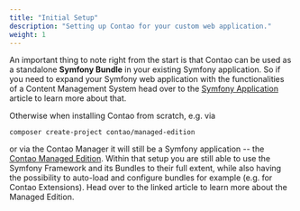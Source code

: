 ```yaml
---
title: "Initial Setup"
description: "Setting up Contao for your custom web application."
weight: 1
---
```



An important thing to note right from the start is that Contao can be used as a 
standalone __Symfony Bundle__ in your existing Symfony application. So if you need
to expand your Symfony web application with the functionalities of a Content Management
System head over to the [Symfony Application][1] article to learn more about that.

Otherwise when installing Contao from scratch, e.g. via

```none
composer create-project contao/managed-edition
```

or via the Contao Manager it will still be a Symfony application -- the [Contao Managed Edition][2]. 
Within that setup you are still able to use the Symfony Framework and its Bundles 
to their full extent, while also having the possibility to auto-load and configure 
bundles for example (e.g. for Contao Extensions). Head over to the linked article 
to learn more about the Managed Edition.


[1]: symfony-application
[2]: managed-edition
